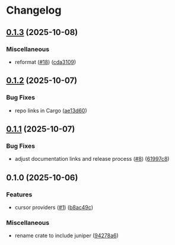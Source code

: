 # Changelog

## [0.1.3](https://github.com/solution10/juniper-relay-helpers/compare/juniper_relay_helpers_codegen-v0.1.2...juniper_relay_helpers_codegen-v0.1.3) (2025-10-08)


### Miscellaneous

* reformat ([#18](https://github.com/solution10/juniper-relay-helpers/issues/18)) ([cda3109](https://github.com/solution10/juniper-relay-helpers/commit/cda3109c8354f38d983765a813603b5f145ec49f))

## [0.1.2](https://github.com/solution10/juniper-relay-helpers/compare/juniper_relay_helpers_codegen-v0.1.1...juniper_relay_helpers_codegen-v0.1.2) (2025-10-07)


### Bug Fixes

* repo links in Cargo ([ae13d60](https://github.com/solution10/juniper-relay-helpers/commit/ae13d60490005aae5af430ecaaf25d3dcdd1a8ab))

## [0.1.1](https://github.com/solution10/juniper-relay-helpers/compare/juniper_relay_helpers_codegen-v0.1.0...juniper_relay_helpers_codegen-v0.1.1) (2025-10-07)


### Bug Fixes

* adjust documentation links and release process ([#8](https://github.com/solution10/juniper-relay-helpers/issues/8)) ([61997c8](https://github.com/solution10/juniper-relay-helpers/commit/61997c8bad1c4ce058670b165f4b63b88c3e2ace))

## 0.1.0 (2025-10-06)


### Features

* cursor providers ([#1](https://github.com/solution10/juniper-relay-helpers/issues/1)) ([b8ac49c](https://github.com/solution10/juniper-relay-helpers/commit/b8ac49c46ab48bd2c2af5b70e445f8e4e6f1425e))


### Miscellaneous

* rename crate to include juniper ([94278a6](https://github.com/solution10/juniper-relay-helpers/commit/94278a6da223462231da80a4a20e7d4b27edf26c))
